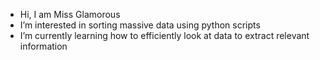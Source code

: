 - Hi, I am Miss Glamorous
- I’m interested in sorting massive data using python scripts
- I’m currently learning how to efficiently look at data to extract relevant information 




<!---
nuxratx/nuxratx is a ✨ special ✨ repository because its `README.md` (this file) appears on your GitHub profile.
You can click the Preview link to take a look at your changes.
--->
